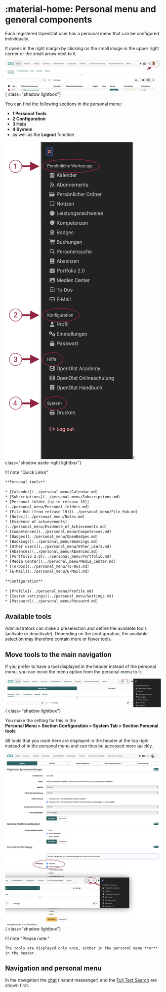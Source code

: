 # :material-home: Personal menu and general components

Each registered OpenOlat user has a personal menu that can be configured individually.

It opens in the right margin by clicking on the small image in the upper right corner or the small arrow next to it.

![pers_menu1_v1_de.png](assets/pers_menu1_v1_de.png){ class="shadow lightbox"}

You can find the following sections in the personal menu:

* **1 Personal Tools**
* **2 Configuration**
* **3 Help**
* **4 System**
* as well as the **Logout** function

![pers_menu2_v2_de.png](assets/pers_menu2_v2_de.png){ class="shadow aside-right lightbox"}

!!! note "Quick Links"

    **Personal tools**

    * [Calender](../personal_menu/Calendar.md)
    * [Subscriptions](../personal_menu/Subscriptions.md)
    * [Personal folder (up to release 18)](../personal_menu/Personal_folders.md)
    * [File Hub (from release 19)](../personal_menu/File_Hub.md)
    * [Notes](../personal_menu/Notes.md)
    * [Evidence of achievements](../personal_menu/Evidence_of_Achievements.md)
    * [Competences](../personal_menu/Competences.md)
    * [Badges](../personal_menu/OpenBadges.md)
    * [Bookings](../personal_menu/Bookings.md)
    * [Other users](../personal_menu/Other_users.md)
    * [Absences](../personal_menu/Absences.md)
    * [Portfolio 2.0](../personal_menu/Portfolio.md)
    * [Media Center](../personal_menu/Media_Center.md)
    * [To-Dos](../personal_menu/To-Dos.md)
    * [E-Mail](../personal_menu/E-Mail.md)

    **Configuration**

    * [Profile](../personal_menu/Profile.md)
    * [System settings](../personal_menu/Settings.md)
    * [Password](../personal_menu/Password.md)


## Available tools

Administrators can make a preselection and define the available tools (activate or deactivate).
Depending on the configuration, the available selection may therefore contain more or fewer tools.

## Move tools to the main navigation

If you prefer to have a tool displayed in the header instead of the personal menu, you can move the menu option from the personal menu to it.

![pers_menu_moved_tool_v1_de.png](assets/pers_menu_moved_tool_v1_de.png){ class="shadow lightbox"}

You make the setting for this in the<br>
**Personal Menu > Section Configuration > System Tab > Section Personal tools**

All tools that you mark here are displayed in the header at the top right instead of in the personal menu and can thus be accessed more quickly.

![pers_menu_move_item_v1_de.png](assets/pers_menu_move_item_v1_de.png){ class="shadow lightbox"}

!!! note "Please note:"

    The tools are displayed only once, either in the personal menu **or** in the header.

## Navigation and personal menu

In the navigation the [chat](../basic_concepts/Chat.md) (instant messenger) and the [Full Text Search](../basic_concepts/Full_Text_Search.md) are shown first.
